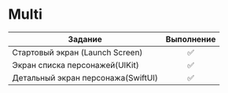 # Multi

| Задание       | Выполнение         |     
| ------------- |:------------------:|
| Стартовый экран (Launch Screen)   |  ✅  | 
| Экран списка персонажей(UIKit)     |  ✅ |  
| Детальный экран персонажа(SwiftUI)  |  ✅ |  
